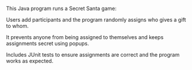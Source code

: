 This Java program runs a Secret Santa game:

Users add participants and the program randomly assigns who gives a gift to whom.

It prevents anyone from being assigned to themselves and keeps assignments secret using popups.

Includes JUnit tests to ensure assignments are correct and the program works as expected.
